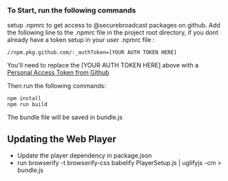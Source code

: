 
### To Start, run the following commands

setup .npmrc to get access to @securebroadcast packages on github. 
Add the following line to the .npmrc file in the project root directory, if you dont already have a token setup in your user .npmrc file :
``` 
//npm.pkg.github.com/:_authToken=[YOUR AUTH TOKEN HERE]
```

You'll need to replace the [YOUR AUTH TOKEN HERE] above with a [Personal Access Token from Github](https://docs.github.com/en/github/authenticating-to-github/creating-a-personal-access-token)

Then run the following commands:

```
npm install
npm run build
```

The bundle file will be saved in bundle.js

## Updating the Web Player 

* Update the player dependency in package.json
* run browserify -t browserify-css babelify PlayerSetup.js | uglifyjs -cm > bundle.js
